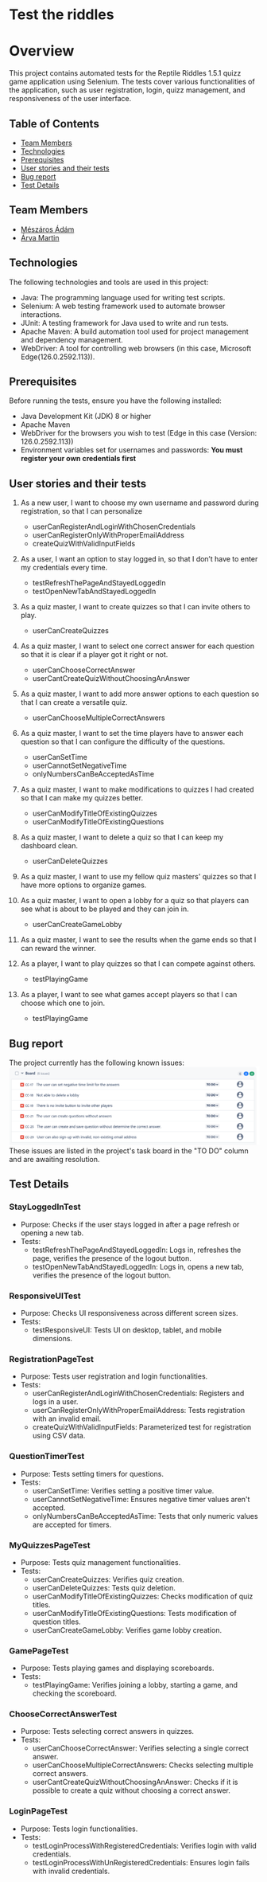 # Test the riddles

# Overview
This project contains automated tests for the Reptile Riddles 1.5.1 quizz game application using Selenium. The tests cover various functionalities of the application, such as user registration, login, quizz management, and responsiveness of the user interface.

## Table of Contents
- [Team Members](#team-members)
- [Technologies](#technologies)
- [Prerequisites](#prerequisites)
- [User stories and their tests](#user-stories-and-their-tests)
- [Bug report](#bug-report)
- [Test Details](#test-details)

## Team Members

- [Mészáros Ádám](https://github.com/adesz0112)
- [Árva Martin](https://github.com/arvamartin)

## Technologies
The following technologies and tools are used in this project:

* Java: The programming language used for writing test scripts.
* Selenium: A web testing framework used to automate browser interactions.
* JUnit: A testing framework for Java used to write and run tests.
* Apache Maven: A build automation tool used for project management and dependency management.
* WebDriver: A tool for controlling web browsers (in this case, Microsoft Edge(126.0.2592.113)).


## Prerequisites
Before running the tests, ensure you have the following installed:

* Java Development Kit (JDK) 8 or higher
* Apache Maven
* WebDriver for the browsers you wish to test (Edge in this case (Version: 126.0.2592.113))
* Environment variables set for usernames and passwords: **You must register your own credentials first**



## User stories and their tests
1. As a new user, I want to choose my own username and password during registration, so that I can 
personalize 
    - userCanRegisterAndLoginWithChosenCredentials
    - userCanRegisterOnlyWithProperEmailAddress
    - createQuizWithValidInputFields

2. As a user, I want an option to stay logged in, so that I don’t have to enter my credentials every 
time.
    - testRefreshThePageAndStayedLoggedIn
    - testOpenNewTabAndStayedLoggedIn

3. As a quiz master, I want to create quizzes so that I can invite others to play.
    - userCanCreateQuizzes

4. As a quiz master, I want to select one correct answer for each question so that it is clear if a 
player got it right or not.
    - userCanChooseCorrectAnswer
    - userCantCreateQuizWithoutChoosingAnAnswer

5. As a quiz master, I want to add more answer options to each question so that I can create a versatile 
quiz.
    - userCanChooseMultipleCorrectAnswers

6. As a quiz master, I want to set the time players have to answer each question so that I can configure 
the difficulty of the questions.
    - userCanSetTime
    - userCannotSetNegativeTime
    - onlyNumbersCanBeAcceptedAsTime

7. As a quiz master, I want to make modifications to quizzes I had created so that I can make my quizzes 
better.
    - userCanModifyTitleOfExistingQuizzes
    - userCanModifyTitleOfExistingQuestions

8. As a quiz master, I want to delete a quiz so that I can keep my dashboard clean.
    - userCanDeleteQuizzes

9. As a quiz master, I want to use my fellow quiz masters' quizzes so that I have more options to 
organize games.
10. As a quiz master, I want to open a lobby for a quiz so that players can see what is about to be 
played and they can join in.
    - userCanCreateGameLobby

11. As a quiz master, I want to see the results when the game ends so that I can reward the winner.
12. As a player, I want to play quizzes so that I can compete against others.
    - testPlayingGame

13. As a player, I want to see what games accept players so that I can choose which one to join.
    - testPlayingGame


## Bug report
The project currently has the following known issues:
![alt text](image-1.png)
These issues are listed in the project's task board in the "TO DO" column and are awaiting resolution.

## Test Details
### StayLoggedInTest
* Purpose: Checks if the user stays logged in after a page refresh or opening a new tab.
* Tests:
    - testRefreshThePageAndStayedLoggedIn: Logs in, refreshes the page, verifies the presence of the 
    logout button.
    - testOpenNewTabAndStayedLoggedIn: Logs in, opens a new tab, verifies the presence of the logout 
    button.
### ResponsiveUITest
* Purpose: Checks UI responsiveness across different screen sizes.
* Tests:
    - testResponsiveUI: Tests UI on desktop, tablet, and mobile dimensions.
### RegistrationPageTest
* Purpose: Tests user registration and login functionalities.
* Tests:
    - userCanRegisterAndLoginWithChosenCredentials: Registers and logs in a user.
    - userCanRegisterOnlyWithProperEmailAddress: Tests registration with an invalid email.
    - createQuizWithValidInputFields: Parameterized test for registration using CSV data.
### QuestionTimerTest
* Purpose: Tests setting timers for questions.
* Tests:
    - userCanSetTime: Verifies setting a positive timer value.
    - userCannotSetNegativeTime: Ensures negative timer values aren't accepted.
    - onlyNumbersCanBeAcceptedAsTime: Tests that only numeric values are accepted for timers.
### MyQuizzesPageTest
* Purpose: Tests quiz management functionalities.
* Tests:
    - userCanCreateQuizzes: Verifies quiz creation.
    - userCanDeleteQuizzes: Tests quiz deletion.
    - userCanModifyTitleOfExistingQuizzes: Checks modification of quiz titles.
    - userCanModifyTitleOfExistingQuestions: Tests modification of question titles.
    - userCanCreateGameLobby: Verifies game lobby creation.
### GamePageTest
* Purpose: Tests playing games and displaying scoreboards.
* Tests:
    - testPlayingGame: Verifies joining a lobby, starting a game, and checking the scoreboard.
### ChooseCorrectAnswerTest
* Purpose: Tests selecting correct answers in quizzes.
* Tests:
    - userCanChooseCorrectAnswer: Verifies selecting a single correct answer.
    - userCanChooseMultipleCorrectAnswers: Checks selecting multiple correct answers.
    - userCantCreateQuizWithoutChoosingAnAnswer: Checks if it is possible to create a quiz without 
    choosing a correct answer.
### LoginPageTest
* Purpose: Tests login functionalities.
* Tests:
    - testLoginProcessWithRegisteredCredentials: Verifies login with valid credentials.
    - testLoginProcessWithUnRegisteredCredentials: Ensures login fails with invalid credentials.
